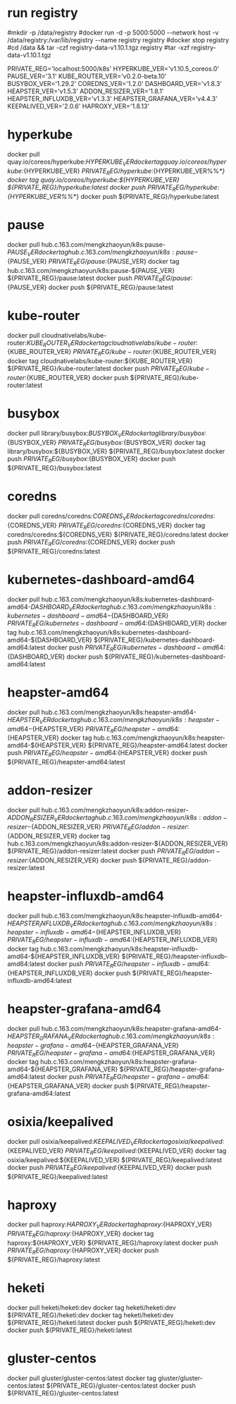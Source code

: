 # run registry
#mkdir -p /data/registry
#docker run -d -p 5000:5000 --network host -v /data/registry:/var/lib/registry --name registry registry
#docker stop registry
#cd /data && tar -czf registry-data-v1.10.1.tgz registry
#tar -xzf registry-data-v1.10.1.tgz


PRIVATE_REG='localhost:5000/k8s'
HYPERKUBE_VER='v1.10.5_coreos.0'
PAUSE_VER='3.1'
KUBE_ROUTER_VER='v0.2.0-beta.10'
BUSYBOX_VER='1.29.2'
COREDNS_VER='1.2.0'
DASHBOARD_VER='v1.8.3'
HEAPSTER_VER='v1.5.3'
ADDON_RESIZER_VER='1.8.1'
HEAPSTER_INFLUXDB_VER='v1.3.3'
HEAPSTER_GRAFANA_VER='v4.4.3'
KEEPALIVED_VER='2.0.6'
HAPROXY_VER='1.8.13'

# hyperkube
docker pull quay.io/coreos/hyperkube:${HYPERKUBE_VER}
docker tag quay.io/coreos/hyperkube:${HYPERKUBE_VER} ${PRIVATE_REG}/hyperkube:${HYPERKUBE_VER%%_*}
docker tag quay.io/coreos/hyperkube:${HYPERKUBE_VER} ${PRIVATE_REG}/hyperkube:latest
docker push ${PRIVATE_REG}/hyperkube:${HYPERKUBE_VER%%_*}
docker push ${PRIVATE_REG}/hyperkube:latest

# pause
docker pull hub.c.163.com/mengkzhaoyun/k8s:pause-${PAUSE_VER}
docker tag hub.c.163.com/mengkzhaoyun/k8s:pause-${PAUSE_VER} ${PRIVATE_REG}/pause:${PAUSE_VER}
docker tag hub.c.163.com/mengkzhaoyun/k8s:pause-${PAUSE_VER} ${PRIVATE_REG}/pause:latest
docker push ${PRIVATE_REG}/pause:${PAUSE_VER}
docker push ${PRIVATE_REG}/pause:latest

# kube-router
docker pull cloudnativelabs/kube-router:${KUBE_ROUTER_VER}
docker tag cloudnativelabs/kube-router:${KUBE_ROUTER_VER} ${PRIVATE_REG}/kube-router:${KUBE_ROUTER_VER}
docker tag cloudnativelabs/kube-router:${KUBE_ROUTER_VER} ${PRIVATE_REG}/kube-router:latest
docker push ${PRIVATE_REG}/kube-router:${KUBE_ROUTER_VER}
docker push ${PRIVATE_REG}/kube-router:latest

# busybox
docker pull library/busybox:${BUSYBOX_VER}
docker tag library/busybox:${BUSYBOX_VER} ${PRIVATE_REG}/busybox:${BUSYBOX_VER}
docker tag library/busybox:${BUSYBOX_VER} ${PRIVATE_REG}/busybox:latest
docker push ${PRIVATE_REG}/busybox:${BUSYBOX_VER}
docker push ${PRIVATE_REG}/busybox:latest

# coredns
docker pull coredns/coredns:${COREDNS_VER}
docker tag coredns/coredns:${COREDNS_VER} ${PRIVATE_REG}/coredns:${COREDNS_VER}
docker tag coredns/coredns:${COREDNS_VER} ${PRIVATE_REG}/coredns:latest
docker push ${PRIVATE_REG}/coredns:${COREDNS_VER}
docker push ${PRIVATE_REG}/coredns:latest

# kubernetes-dashboard-amd64
docker pull hub.c.163.com/mengkzhaoyun/k8s:kubernetes-dashboard-amd64-${DASHBOARD_VER}
docker tag hub.c.163.com/mengkzhaoyun/k8s:kubernetes-dashboard-amd64-${DASHBOARD_VER} ${PRIVATE_REG}/kubernetes-dashboard-amd64:${DASHBOARD_VER}
docker tag hub.c.163.com/mengkzhaoyun/k8s:kubernetes-dashboard-amd64-${DASHBOARD_VER} ${PRIVATE_REG}/kubernetes-dashboard-amd64:latest
docker push ${PRIVATE_REG}/kubernetes-dashboard-amd64:${DASHBOARD_VER}
docker push ${PRIVATE_REG}/kubernetes-dashboard-amd64:latest

# heapster-amd64
docker pull hub.c.163.com/mengkzhaoyun/k8s:heapster-amd64-${HEAPSTER_VER}
docker tag hub.c.163.com/mengkzhaoyun/k8s:heapster-amd64-${HEAPSTER_VER} ${PRIVATE_REG}/heapster-amd64:${HEAPSTER_VER}
docker tag hub.c.163.com/mengkzhaoyun/k8s:heapster-amd64-${HEAPSTER_VER} ${PRIVATE_REG}/heapster-amd64:latest
docker push ${PRIVATE_REG}/heapster-amd64:${HEAPSTER_VER}
docker push ${PRIVATE_REG}/heapster-amd64:latest

# addon-resizer
docker pull hub.c.163.com/mengkzhaoyun/k8s:addon-resizer-${ADDON_RESIZER_VER}
docker tag hub.c.163.com/mengkzhaoyun/k8s:addon-resizer-${ADDON_RESIZER_VER} ${PRIVATE_REG}/addon-resizer:${ADDON_RESIZER_VER}
docker tag hub.c.163.com/mengkzhaoyun/k8s:addon-resizer-${ADDON_RESIZER_VER} ${PRIVATE_REG}/addon-resizer:latest
docker push ${PRIVATE_REG}/addon-resizer:${ADDON_RESIZER_VER}
docker push ${PRIVATE_REG}/addon-resizer:latest

# heapster-influxdb-amd64
docker pull hub.c.163.com/mengkzhaoyun/k8s:heapster-influxdb-amd64-${HEAPSTER_INFLUXDB_VER}
docker tag hub.c.163.com/mengkzhaoyun/k8s:heapster-influxdb-amd64-${HEAPSTER_INFLUXDB_VER} ${PRIVATE_REG}/heapster-influxdb-amd64:${HEAPSTER_INFLUXDB_VER}
docker tag hub.c.163.com/mengkzhaoyun/k8s:heapster-influxdb-amd64-${HEAPSTER_INFLUXDB_VER} ${PRIVATE_REG}/heapster-influxdb-amd64:latest
docker push ${PRIVATE_REG}/heapster-influxdb-amd64:${HEAPSTER_INFLUXDB_VER}
docker push ${PRIVATE_REG}/heapster-influxdb-amd64:latest

# heapster-grafana-amd64
docker pull hub.c.163.com/mengkzhaoyun/k8s:heapster-grafana-amd64-${HEAPSTER_GRAFANA_VER}
docker tag hub.c.163.com/mengkzhaoyun/k8s:heapster-grafana-amd64-${HEAPSTER_GRAFANA_VER} ${PRIVATE_REG}/heapster-grafana-amd64:${HEAPSTER_GRAFANA_VER}
docker tag hub.c.163.com/mengkzhaoyun/k8s:heapster-grafana-amd64-${HEAPSTER_GRAFANA_VER} ${PRIVATE_REG}/heapster-grafana-amd64:latest
docker push ${PRIVATE_REG}/heapster-grafana-amd64:${HEAPSTER_GRAFANA_VER}
docker push ${PRIVATE_REG}/heapster-grafana-amd64:latest

# osixia/keepalived
docker pull osixia/keepalived:${KEEPALIVED_VER}
docker tag osixia/keepalived:${KEEPALIVED_VER} ${PRIVATE_REG}/keepalived:${KEEPALIVED_VER}
docker tag osixia/keepalived:${KEEPALIVED_VER} ${PRIVATE_REG}/keepalived:latest
docker push ${PRIVATE_REG}/keepalived:${KEEPALIVED_VER}
docker push ${PRIVATE_REG}/keepalived:latest

# haproxy
docker pull haproxy:${HAPROXY_VER}
docker tag haproxy:${HAPROXY_VER} ${PRIVATE_REG}/haproxy:${HAPROXY_VER}
docker tag haproxy:${HAPROXY_VER} ${PRIVATE_REG}/haproxy:latest
docker push ${PRIVATE_REG}/haproxy:${HAPROXY_VER}
docker push ${PRIVATE_REG}/haproxy:latest

# heketi
docker pull heketi/heketi:dev
docker tag heketi/heketi:dev ${PRIVATE_REG}/heketi:dev
docker tag heketi/heketi:dev ${PRIVATE_REG}/heketi:latest
docker push ${PRIVATE_REG}/heketi:dev
docker push ${PRIVATE_REG}/heketi:latest

# gluster-centos
docker pull gluster/gluster-centos:latest
docker tag gluster/gluster-centos:latest ${PRIVATE_REG}/gluster-centos:latest
docker push ${PRIVATE_REG}/gluster-centos:latest
